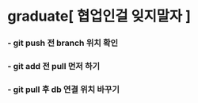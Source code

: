 # graduate[ 협업인걸 잊지말자 ]
### - git push 전 branch 위치 확인
### - git add 전 pull 먼저 하기
### - git pull 후 db 연결 위치 바꾸기
